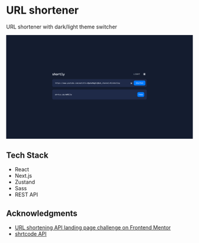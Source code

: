 # URL shortener

URL shortener with dark/light theme switcher

![](./screenshot.png)

## Tech Stack
- React
- Next.js
- Zustand
- Sass
- REST API

## Acknowledgments
- [URL shortening API landing page challenge on Frontend Mentor](https://www.frontendmentor.io/challenges/url-shortening-api-landing-page-2ce3ob-G)
- [shrtcode API](https://shrtco.de/)
